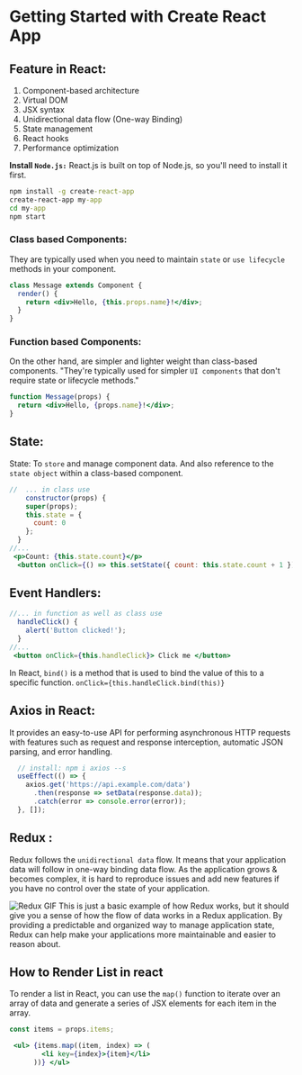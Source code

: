 # Getting Started with Create React App

## Feature in React:

1.  Component-based architecture
2.  Virtual DOM
3.  JSX syntax
4.  Unidirectional data flow (One-way Binding)
5.  State management
6.  React hooks
7.  Performance optimization

**Install `Node.js:`** React.js is built on top of Node.js, so you'll need to install it first.

```cmd
npm install -g create-react-app
create-react-app my-app
cd my-app
npm start
```

### Class based Components:
They are typically used when you need to maintain `state` or `use lifecycle` methods in your component.
```jsx
class Message extends Component {
  render() {
    return <div>Hello, {this.props.name}!</div>;
  }
}
```

### Function based Components:
On the other hand, are simpler and lighter weight than class-based components. "They're typically used for simpler `UI components` that don't require state or lifecycle methods."
```jsx
function Message(props) {
  return <div>Hello, {props.name}!</div>;
}
```

## State:
State: To `store` and manage component data. And also reference to the `state object` within a class-based component.

```jsx
//  ... in class use
    constructor(props) {
    super(props);
    this.state = {
      count: 0
    };
  }
//...
 <p>Count: {this.state.count}</p>
  <button onClick={() => this.setState({ count: this.state.count + 1 })}> Increment </button>
```

## Event Handlers:
```jsx
//... in function as well as class use
  handleClick() {
    alert('Button clicked!');
  }
//...
 <button onClick={this.handleClick}> Click me </button>
```
In React, `bind()` is a method that is used to bind the value of this to a specific function. `onClick={this.handleClick.bind(this)}`

## Axios in React:
It provides an easy-to-use API for performing asynchronous HTTP requests with features such as request and response interception, automatic JSON parsing, and error handling.
```jsx
  // install: npm i axios --s 
  useEffect(() => {
    axios.get('https://api.example.com/data')
      .then(response => setData(response.data));
      .catch(error => console.error(error));
  }, []);
```
## Redux :
Redux follows the `unidirectional data` flow. It means that your application data will follow in one-way binding data flow. As the application grows & becomes complex, it is hard to reproduce issues and add new features if you have no control over the state of your application.

![Redux GIF](https://d33wubrfki0l68.cloudfront.net/01cc198232551a7e180f4e9e327b5ab22d9d14e7/b33f4/assets/images/reduxdataflowdiagram-49fa8c3968371d9ef6f2a1486bd40a26.gif)
This is just a basic example of how Redux works, but it should give you a sense of how the flow of data works in a Redux application. By providing a predictable and organized way to manage application state, Redux can help make your applications more maintainable and easier to reason about.

## How to Render List in react
To render a list in React, you can use the `map()` function to iterate over an array of data and generate a series of JSX elements for each item in the array.
```jsx
const items = props.items;

 <ul> {items.map((item, index) => (
        <li key={index}>{item}</li>
      ))} </ul>
```